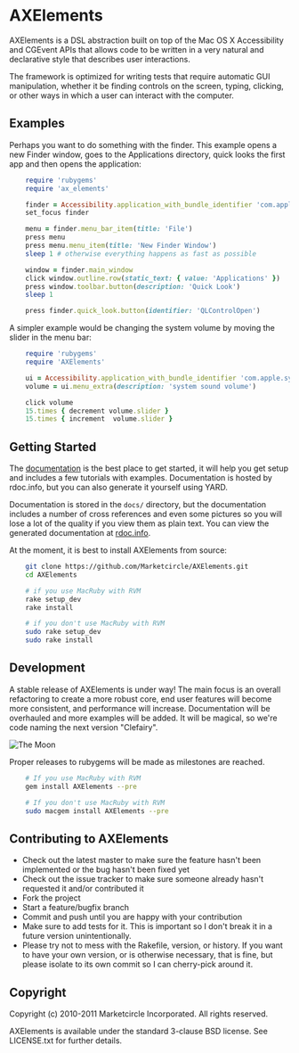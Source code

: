 # AXElements

AXElements is a DSL abstraction built on top of the Mac OS X
Accessibility and CGEvent APIs that allows code to be written in a
very natural and declarative style that describes user interactions.

The framework is optimized for writing tests that require automatic
GUI manipulation, whether it be finding controls on the screen,
typing, clicking, or other ways in which a user can interact with the
computer.

## Examples

Perhaps you want to do something with the finder. This example opens a
new Finder window, goes to the Applications directory, quick looks the
first app and then opens the application:

```ruby
    require 'rubygems'
    require 'ax_elements'

    finder = Accessibility.application_with_bundle_identifier 'com.apple.finder'
    set_focus finder

    menu = finder.menu_bar_item(title: 'File')
    press menu
    press menu.menu_item(title: 'New Finder Window')
    sleep 1 # otherwise everything happens as fast as possible

    window = finder.main_window
    click window.outline.row(static_text: { value: 'Applications' })
    press window.toolbar.button(description: 'Quick Look')
    sleep 1

    press finder.quick_look.button(identifier: 'QLControlOpen')
```

A simpler example would be changing the system volume by moving the
slider in the menu bar:

```ruby
    require 'rubygems'
    require 'AXElements'

    ui = Accessibility.application_with_bundle_identifier 'com.apple.systemuiserver'
    volume = ui.menu_extra(description: 'system sound volume')

    click volume
    15.times { decrement volume.slider }
    15.times { increment  volume.slider }
```

## Getting Started

The
[documentation](http://rdoc.info/github/Marketcircle/AXElements/master/frames)
is the best place to get started, it will help you
get setup and includes a few tutorials with examples. Documentation is
hosted by rdoc.info, but you can also generate it yourself using YARD.

Documentation is stored in the `docs/` directory, but the
documentation includes a number of cross references and even some
pictures so you will lose a lot of the quality if you view them as
plain text. You can view the generated documentation at
[rdoc.info](http://rdoc.info/github/Marketcircle/AXElements/master/frames).

At the moment, it is best to install AXElements from source:

```bash
    git clone https://github.com/Marketcircle/AXElements.git
    cd AXElements

    # if you use MacRuby with RVM
    rake setup_dev
    rake install

    # if you don't use MacRuby with RVM
    sudo rake setup_dev
    sudo rake install
```

## Development

A stable release of AXElements is under way! The main focus is an
overall refactoring to create a more robust core, end user features
will become more consistent, and performance will
increase. Documentation will be overhauled and more examples will be
added. It will be magical, so we're code naming the next version
"Clefairy".

![The Moon](https://github.com/Marketcircle/AXElements/raw/master/docs/images/next_version.png)

Proper releases to rubygems will be made as milestones are reached.

```bash
    # If you use MacRuby with RVM
    gem install AXElements --pre

    # If you don't use MacRuby with RVM
    sudo macgem install AXElements --pre
```

## Contributing to AXElements

* Check out the latest master to make sure the feature hasn't been implemented or the bug hasn't been fixed yet
* Check out the issue tracker to make sure someone already hasn't requested it and/or contributed it
* Fork the project
* Start a feature/bugfix branch
* Commit and push until you are happy with your contribution
* Make sure to add tests for it. This is important so I don't break it in a future version unintentionally.
* Please try not to mess with the Rakefile, version, or history. If you want to have your own version, or is otherwise necessary, that is fine, but please isolate to its own commit so I can cherry-pick around it.

## Copyright

Copyright (c) 2010-2011 Marketcircle Incorporated. All rights
reserved.

AXElements is available under the standard 3-clause BSD license. See
LICENSE.txt for further details.
